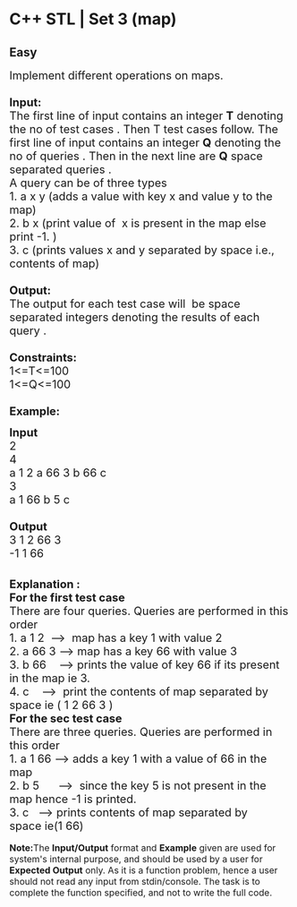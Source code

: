 # C++ STL | Set 3 (map)
## Easy
<div class="problem-statement">
                <p></p><p><span style="font-size:20px">Implement different operations on maps.<br>
<br>
<strong>Input:</strong><br>
The first line of input contains an integer <strong>T</strong> denoting the no of test cases . Then T test cases follow. The first line of input contains an integer <strong>Q</strong> denoting the no of queries . Then in the next line are <strong>Q</strong>&nbsp;space separated queries .<br>
A query can be of three&nbsp;types&nbsp;<br>
1. a x y&nbsp;(adds a value with key x and value&nbsp;y to the map)<br>
2. b x (print value of &nbsp;x is present in the map else print -1.&nbsp;)<br>
3. c (prints values x and y separated by space i.e., contents of map)<br>
<br>
<strong>Output:</strong><br>
The output for each test case will&nbsp;&nbsp;be space separated integers denoting the results of each query .&nbsp;<br>
<br>
<strong>Constraints:</strong><br>
1&lt;=T&lt;=100<br>
1&lt;=Q&lt;=100<br>
<br>
<strong>Example:</strong></span></p>

<p><span style="font-size:20px"><strong>Input</strong><br>
2<br>
4<br>
a 1 2 a 66 3 b 66 c<br>
3<br>
a 1 66 b 5 c<br>
<br>
<strong>Output</strong></span><br>
<span style="font-size:20px">3 1 2 66 3<br>
-1 1 66</span></p>

<p><br>
<span style="font-size:20px"><strong>Explanation :<br>
For the first test case</strong><br>
There are four&nbsp;queries.&nbsp;Queries&nbsp;are&nbsp;performed in this order<br>
1. a 1 2&nbsp; --&gt; &nbsp;map has a key 1 with value 2&nbsp;<br>
2. a 66 3&nbsp;--&gt;&nbsp;map has a key 66 with value 3<br>
3. b 66 &nbsp; &nbsp;--&gt; prints the value of key 66 if its present in the map ie 3.<br>
4. c &nbsp; &nbsp;--&gt; &nbsp;print the contents of map separated by space ie&nbsp;( 1 2 66 3 )<br>
<strong>For the sec test case&nbsp;</strong><br>
There are three&nbsp;queries.&nbsp;Queries&nbsp;are&nbsp;performed in this order<br>
1. a 1 66&nbsp;--&gt; adds a key 1 with a value of 66 in the map<br>
2. b 5 &nbsp; &nbsp; &nbsp;--&gt; &nbsp;since the key 5 is not present in the map hence -1 is printed.<br>
3. c &nbsp; --&gt; prints contents of map separated by space&nbsp;ie(1 66)</span><br>
<br>
<span style="font-size:16px"><strong>Note:</strong>The <strong>Input/Output</strong> format and <strong>Example</strong> given are used for system's internal purpose, and should be used by a user for <strong>Expected Output</strong> only. As it is a function problem, hence a user should not read any input from stdin/console. The task is to complete the function specified, and not to write the full code.</span></p>
 <p></p>
            </div>